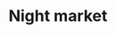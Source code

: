 ---
pid: RS333
title: Night market
location_transcription: 
zipcode: '19148'
outside_phl: 
neighborhood: Whitman,Pennsport,South Philadelphia
age: '28'
age_range: 20-29
instagram: 
image_file_name: RS_333.jpg
proposal_transcription: |-
  Night Markets
  -Foods
  -drinks
  -lop - 'sa
  -Permeant
  - Low Barrier -
  entry for
topic: Culture,Food,Neighborhoods,Philadelphia
topic_summary: 0, 0, 0, 0
type: Event,Space
keywords_other: 
credit: 
image_labels: A large banner that says //Night Market//
twitter: 
facebook: 
permalink: "/monuments/rs333/"
layout: item-page
---